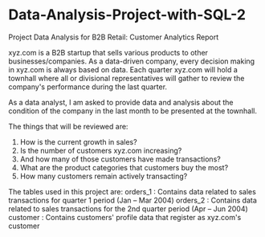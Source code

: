 # Data-Analysis-Project-with-SQL-2
Project Data Analysis for B2B Retail: Customer Analytics Report

xyz.com is a B2B startup that sells various products to other businesses/companies. As a data-driven company, every decision making in xyz.com is always based on data. Each quarter xyz.com will hold a townhall where all or divisional representatives will gather to review the company's performance during the last quarter.

As a data analyst, I am asked to provide data and analysis about the condition of the company in the last month to be presented at the townhall.

The things that will be reviewed are:
  1. How is the current growth in sales?
  2. Is the number of customers xyz.com increasing?
  3. And how many of those customers have made transactions?
  4. What are the product categories that customers buy the most?
  5. How many customers remain actively transacting?

The tables used in this project are:
  orders_1 : Contains data related to sales transactions for quarter 1 period (Jan – Mar 2004)
  orders_2 : Contains data related to sales transactions for the 2nd quarter period (Apr – Jun 2004)
  customer : Contains customers' profile data that register as xyz.com's customer

